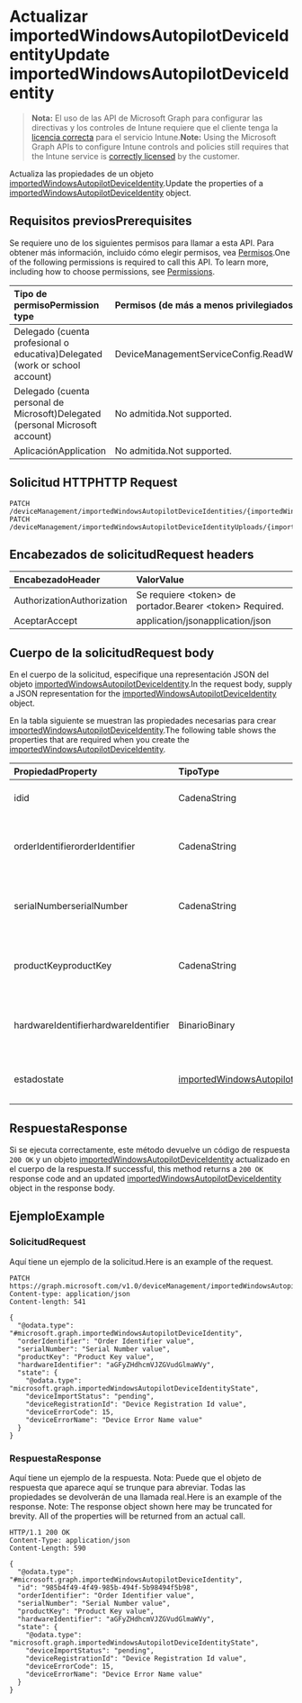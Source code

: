 # <a name="update-importedwindowsautopilotdeviceidentity"></a><span data-ttu-id="3f59b-101">Actualizar importedWindowsAutopilotDeviceIdentity</span><span class="sxs-lookup"><span data-stu-id="3f59b-101">Update importedWindowsAutopilotDeviceIdentity</span></span>

> <span data-ttu-id="3f59b-102">**Nota:** El uso de las API de Microsoft Graph para configurar las directivas y los controles de Intune requiere que el cliente tenga la [licencia correcta](https://go.microsoft.com/fwlink/?linkid=839381) para el servicio Intune.</span><span class="sxs-lookup"><span data-stu-id="3f59b-102">**Note:** Using the Microsoft Graph APIs to configure Intune controls and policies still requires that the Intune service is [correctly licensed](https://go.microsoft.com/fwlink/?linkid=839381) by the customer.</span></span>

<span data-ttu-id="3f59b-103">Actualiza las propiedades de un objeto [importedWindowsAutopilotDeviceIdentity](../resources/intune_enrollment_importedwindowsautopilotdeviceidentity.md).</span><span class="sxs-lookup"><span data-stu-id="3f59b-103">Update the properties of a [importedWindowsAutopilotDeviceIdentity](../resources/intune_enrollment_importedwindowsautopilotdeviceidentity.md) object.</span></span>
## <a name="prerequisites"></a><span data-ttu-id="3f59b-104">Requisitos previos</span><span class="sxs-lookup"><span data-stu-id="3f59b-104">Prerequisites</span></span>
<span data-ttu-id="3f59b-p101">Se requiere uno de los siguientes permisos para llamar a esta API. Para obtener más información, incluido cómo elegir permisos, vea [Permisos](../../../concepts/permissions_reference.md).</span><span class="sxs-lookup"><span data-stu-id="3f59b-p101">One of the following permissions is required to call this API. To learn more, including how to choose permissions, see [Permissions](../../../concepts/permissions_reference.md).</span></span>

|<span data-ttu-id="3f59b-107">Tipo de permiso</span><span class="sxs-lookup"><span data-stu-id="3f59b-107">Permission type</span></span>|<span data-ttu-id="3f59b-108">Permisos (de más a menos privilegiados)</span><span class="sxs-lookup"><span data-stu-id="3f59b-108">Permissions (from most to least privileged)</span></span>|
|:---|:---|
|<span data-ttu-id="3f59b-109">Delegado (cuenta profesional o educativa)</span><span class="sxs-lookup"><span data-stu-id="3f59b-109">Delegated (work or school account)</span></span>|<span data-ttu-id="3f59b-110">DeviceManagementServiceConfig.ReadWrite.All</span><span class="sxs-lookup"><span data-stu-id="3f59b-110">DeviceManagementServiceConfig.ReadWrite.All</span></span>|
|<span data-ttu-id="3f59b-111">Delegado (cuenta personal de Microsoft)</span><span class="sxs-lookup"><span data-stu-id="3f59b-111">Delegated (personal Microsoft account)</span></span>|<span data-ttu-id="3f59b-112">No admitida.</span><span class="sxs-lookup"><span data-stu-id="3f59b-112">Not supported.</span></span>|
|<span data-ttu-id="3f59b-113">Aplicación</span><span class="sxs-lookup"><span data-stu-id="3f59b-113">Application</span></span>|<span data-ttu-id="3f59b-114">No admitida.</span><span class="sxs-lookup"><span data-stu-id="3f59b-114">Not supported.</span></span>|

## <a name="http-request"></a><span data-ttu-id="3f59b-115">Solicitud HTTP</span><span class="sxs-lookup"><span data-stu-id="3f59b-115">HTTP Request</span></span>
<!-- {
  "blockType": "ignored"
}
-->
``` http
PATCH /deviceManagement/importedWindowsAutopilotDeviceIdentities/{importedWindowsAutopilotDeviceIdentityId}
PATCH /deviceManagement/importedWindowsAutopilotDeviceIdentityUploads/{importedWindowsAutopilotDeviceIdentityUploadId}/deviceIdentities/{importedWindowsAutopilotDeviceIdentityId}
```

## <a name="request-headers"></a><span data-ttu-id="3f59b-116">Encabezados de solicitud</span><span class="sxs-lookup"><span data-stu-id="3f59b-116">Request headers</span></span>
|<span data-ttu-id="3f59b-117">Encabezado</span><span class="sxs-lookup"><span data-stu-id="3f59b-117">Header</span></span>|<span data-ttu-id="3f59b-118">Valor</span><span class="sxs-lookup"><span data-stu-id="3f59b-118">Value</span></span>|
|:---|:---|
|<span data-ttu-id="3f59b-119">Authorization</span><span class="sxs-lookup"><span data-stu-id="3f59b-119">Authorization</span></span>|<span data-ttu-id="3f59b-120">Se requiere &lt;token&gt; de portador.</span><span class="sxs-lookup"><span data-stu-id="3f59b-120">Bearer &lt;token&gt; Required.</span></span>|
|<span data-ttu-id="3f59b-121">Aceptar</span><span class="sxs-lookup"><span data-stu-id="3f59b-121">Accept</span></span>|<span data-ttu-id="3f59b-122">application/json</span><span class="sxs-lookup"><span data-stu-id="3f59b-122">application/json</span></span>|

## <a name="request-body"></a><span data-ttu-id="3f59b-123">Cuerpo de la solicitud</span><span class="sxs-lookup"><span data-stu-id="3f59b-123">Request body</span></span>
<span data-ttu-id="3f59b-124">En el cuerpo de la solicitud, especifique una representación JSON del objeto [importedWindowsAutopilotDeviceIdentity](../resources/intune_enrollment_importedwindowsautopilotdeviceidentity.md).</span><span class="sxs-lookup"><span data-stu-id="3f59b-124">In the request body, supply a JSON representation for the [importedWindowsAutopilotDeviceIdentity](../resources/intune_enrollment_importedwindowsautopilotdeviceidentity.md) object.</span></span>

<span data-ttu-id="3f59b-125">En la tabla siguiente se muestran las propiedades necesarias para crear [importedWindowsAutopilotDeviceIdentity](../resources/intune_enrollment_importedwindowsautopilotdeviceidentity.md).</span><span class="sxs-lookup"><span data-stu-id="3f59b-125">The following table shows the properties that are required when you create the [importedWindowsAutopilotDeviceIdentity](../resources/intune_enrollment_importedwindowsautopilotdeviceidentity.md).</span></span>

|<span data-ttu-id="3f59b-126">Propiedad</span><span class="sxs-lookup"><span data-stu-id="3f59b-126">Property</span></span>|<span data-ttu-id="3f59b-127">Tipo</span><span class="sxs-lookup"><span data-stu-id="3f59b-127">Type</span></span>|<span data-ttu-id="3f59b-128">Descripción</span><span class="sxs-lookup"><span data-stu-id="3f59b-128">Description</span></span>|
|:---|:---|:---|
|<span data-ttu-id="3f59b-129">id</span><span class="sxs-lookup"><span data-stu-id="3f59b-129">id</span></span>|<span data-ttu-id="3f59b-130">Cadena</span><span class="sxs-lookup"><span data-stu-id="3f59b-130">String</span></span>|<span data-ttu-id="3f59b-131">El GUID para el objeto</span><span class="sxs-lookup"><span data-stu-id="3f59b-131">The GUID for the object</span></span>|
|<span data-ttu-id="3f59b-132">orderIdentifier</span><span class="sxs-lookup"><span data-stu-id="3f59b-132">orderIdentifier</span></span>|<span data-ttu-id="3f59b-133">Cadena</span><span class="sxs-lookup"><span data-stu-id="3f59b-133">String</span></span>|<span data-ttu-id="3f59b-134">Id. de pedido del dispositivo Windows Autopilot.</span><span class="sxs-lookup"><span data-stu-id="3f59b-134">Order Id of the Windows autopilot device.</span></span>|
|<span data-ttu-id="3f59b-135">serialNumber</span><span class="sxs-lookup"><span data-stu-id="3f59b-135">serialNumber</span></span>|<span data-ttu-id="3f59b-136">Cadena</span><span class="sxs-lookup"><span data-stu-id="3f59b-136">String</span></span>|<span data-ttu-id="3f59b-137">Número de serie del dispositivo Windows Autopilot.</span><span class="sxs-lookup"><span data-stu-id="3f59b-137">Serial number of the Windows autopilot device.</span></span>|
|<span data-ttu-id="3f59b-138">productKey</span><span class="sxs-lookup"><span data-stu-id="3f59b-138">productKey</span></span>|<span data-ttu-id="3f59b-139">Cadena</span><span class="sxs-lookup"><span data-stu-id="3f59b-139">String</span></span>|<span data-ttu-id="3f59b-140">Clave de producto del dispositivo Windows Autopilot.</span><span class="sxs-lookup"><span data-stu-id="3f59b-140">Product Key of the Windows autopilot device.</span></span>|
|<span data-ttu-id="3f59b-141">hardwareIdentifier</span><span class="sxs-lookup"><span data-stu-id="3f59b-141">hardwareIdentifier</span></span>|<span data-ttu-id="3f59b-142">Binario</span><span class="sxs-lookup"><span data-stu-id="3f59b-142">Binary</span></span>|<span data-ttu-id="3f59b-143">Blob de hardware del dispositivo Windows Autopilot.</span><span class="sxs-lookup"><span data-stu-id="3f59b-143">Hardware Blob of the Windows autopilot device.</span></span>|
|<span data-ttu-id="3f59b-144">estado</span><span class="sxs-lookup"><span data-stu-id="3f59b-144">state</span></span>|[<span data-ttu-id="3f59b-145">importedWindowsAutopilotDeviceIdentityState</span><span class="sxs-lookup"><span data-stu-id="3f59b-145">importedWindowsAutopilotDeviceIdentityState</span></span>](../resources/intune_enrollment_importedwindowsautopilotdeviceidentitystate.md)|<span data-ttu-id="3f59b-146">Estado actual del dispositivo importado.</span><span class="sxs-lookup"><span data-stu-id="3f59b-146">Current state of the imported device.</span></span>|



## <a name="response"></a><span data-ttu-id="3f59b-147">Respuesta</span><span class="sxs-lookup"><span data-stu-id="3f59b-147">Response</span></span>
<span data-ttu-id="3f59b-148">Si se ejecuta correctamente, este método devuelve un código de respuesta `200 OK` y un objeto [importedWindowsAutopilotDeviceIdentity](../resources/intune_enrollment_importedwindowsautopilotdeviceidentity.md) actualizado en el cuerpo de la respuesta.</span><span class="sxs-lookup"><span data-stu-id="3f59b-148">If successful, this method returns a `200 OK` response code and an updated [importedWindowsAutopilotDeviceIdentity](../resources/intune_enrollment_importedwindowsautopilotdeviceidentity.md) object in the response body.</span></span>

## <a name="example"></a><span data-ttu-id="3f59b-149">Ejemplo</span><span class="sxs-lookup"><span data-stu-id="3f59b-149">Example</span></span>
### <a name="request"></a><span data-ttu-id="3f59b-150">Solicitud</span><span class="sxs-lookup"><span data-stu-id="3f59b-150">Request</span></span>
<span data-ttu-id="3f59b-151">Aquí tiene un ejemplo de la solicitud.</span><span class="sxs-lookup"><span data-stu-id="3f59b-151">Here is an example of the request.</span></span>
``` http
PATCH https://graph.microsoft.com/v1.0/deviceManagement/importedWindowsAutopilotDeviceIdentities/{importedWindowsAutopilotDeviceIdentityId}
Content-type: application/json
Content-length: 541

{
  "@odata.type": "#microsoft.graph.importedWindowsAutopilotDeviceIdentity",
  "orderIdentifier": "Order Identifier value",
  "serialNumber": "Serial Number value",
  "productKey": "Product Key value",
  "hardwareIdentifier": "aGFyZHdhcmVJZGVudGlmaWVy",
  "state": {
    "@odata.type": "microsoft.graph.importedWindowsAutopilotDeviceIdentityState",
    "deviceImportStatus": "pending",
    "deviceRegistrationId": "Device Registration Id value",
    "deviceErrorCode": 15,
    "deviceErrorName": "Device Error Name value"
  }
}
```

### <a name="response"></a><span data-ttu-id="3f59b-152">Respuesta</span><span class="sxs-lookup"><span data-stu-id="3f59b-152">Response</span></span>
<span data-ttu-id="3f59b-p102">Aquí tiene un ejemplo de la respuesta. Nota: Puede que el objeto de respuesta que aparece aquí se trunque para abreviar. Todas las propiedades se devolverán de una llamada real.</span><span class="sxs-lookup"><span data-stu-id="3f59b-p102">Here is an example of the response. Note: The response object shown here may be truncated for brevity. All of the properties will be returned from an actual call.</span></span>
``` http
HTTP/1.1 200 OK
Content-Type: application/json
Content-Length: 590

{
  "@odata.type": "#microsoft.graph.importedWindowsAutopilotDeviceIdentity",
  "id": "985b4f49-4f49-985b-494f-5b98494f5b98",
  "orderIdentifier": "Order Identifier value",
  "serialNumber": "Serial Number value",
  "productKey": "Product Key value",
  "hardwareIdentifier": "aGFyZHdhcmVJZGVudGlmaWVy",
  "state": {
    "@odata.type": "microsoft.graph.importedWindowsAutopilotDeviceIdentityState",
    "deviceImportStatus": "pending",
    "deviceRegistrationId": "Device Registration Id value",
    "deviceErrorCode": 15,
    "deviceErrorName": "Device Error Name value"
  }
}
```



